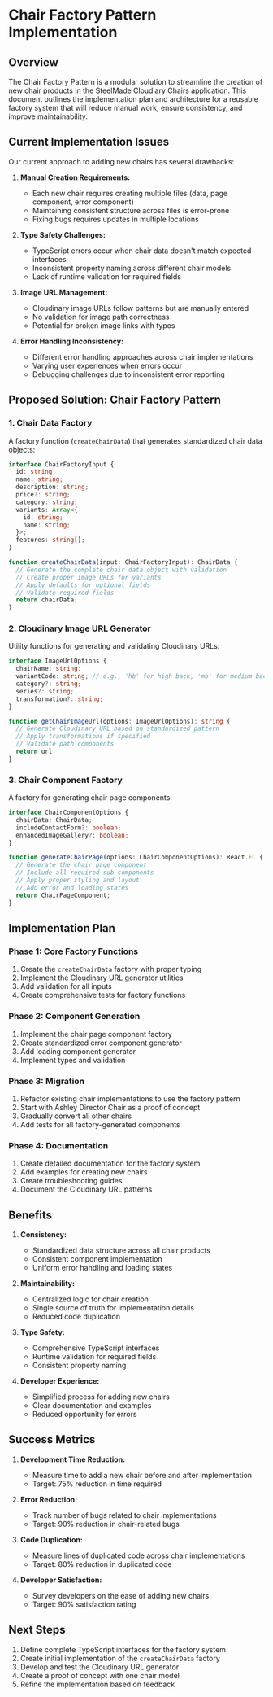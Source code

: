 # Chair Factory Pattern Implementation

## Overview

The Chair Factory Pattern is a modular solution to streamline the creation of new chair products in the SteelMade Cloudiary Chairs application. This document outlines the implementation plan and architecture for a reusable factory system that will reduce manual work, ensure consistency, and improve maintainability.

## Current Implementation Issues

Our current approach to adding new chairs has several drawbacks:

1. **Manual Creation Requirements:**
   - Each new chair requires creating multiple files (data, page component, error component)
   - Maintaining consistent structure across files is error-prone
   - Fixing bugs requires updates in multiple locations

2. **Type Safety Challenges:**
   - TypeScript errors occur when chair data doesn't match expected interfaces
   - Inconsistent property naming across different chair models
   - Lack of runtime validation for required fields

3. **Image URL Management:**
   - Cloudinary image URLs follow patterns but are manually entered
   - No validation for image path correctness
   - Potential for broken image links with typos

4. **Error Handling Inconsistency:**
   - Different error handling approaches across chair implementations
   - Varying user experiences when errors occur
   - Debugging challenges due to inconsistent error reporting

## Proposed Solution: Chair Factory Pattern

### 1. Chair Data Factory

A factory function (`createChairData`) that generates standardized chair data objects:

```typescript
interface ChairFactoryInput {
  id: string;
  name: string;
  description: string;
  price?: string;
  category: string;
  variants: Array<{
    id: string;
    name: string;
  }>;
  features: string[];
}

function createChairData(input: ChairFactoryInput): ChairData {
  // Generate the complete chair data object with validation
  // Create proper image URLs for variants
  // Apply defaults for optional fields
  // Validate required fields
  return chairData;
}
```

### 2. Cloudinary Image URL Generator

Utility functions for generating and validating Cloudinary URLs:

```typescript
interface ImageUrlOptions {
  chairName: string;
  variantCode: string; // e.g., 'hb' for high back, 'mb' for medium back
  category?: string;
  series?: string;
  transformation?: string;
}

function getChairImageUrl(options: ImageUrlOptions): string {
  // Generate Cloudinary URL based on standardized pattern
  // Apply transformations if specified
  // Validate path components
  return url;
}
```

### 3. Chair Component Factory

A factory for generating chair page components:

```typescript
interface ChairComponentOptions {
  chairData: ChairData;
  includeContactForm?: boolean;
  enhancedImageGallery?: boolean;
}

function generateChairPage(options: ChairComponentOptions): React.FC {
  // Generate the chair page component
  // Include all required sub-components
  // Apply proper styling and layout
  // Add error and loading states
  return ChairPageComponent;
}
```

## Implementation Plan

### Phase 1: Core Factory Functions

1. Create the `createChairData` factory with proper typing
2. Implement the Cloudinary URL generator utilities
3. Add validation for all inputs
4. Create comprehensive tests for factory functions

### Phase 2: Component Generation

1. Implement the chair page component factory
2. Create standardized error component generator
3. Add loading component generator
4. Implement types and validation

### Phase 3: Migration

1. Refactor existing chair implementations to use the factory pattern
2. Start with Ashley Director Chair as a proof of concept
3. Gradually convert all other chairs
4. Add tests for all factory-generated components

### Phase 4: Documentation

1. Create detailed documentation for the factory system
2. Add examples for creating new chairs
3. Create troubleshooting guides
4. Document the Cloudinary URL patterns

## Benefits

1. **Consistency:**
   - Standardized data structure across all chair products
   - Consistent component implementation
   - Uniform error handling and loading states

2. **Maintainability:**
   - Centralized logic for chair creation
   - Single source of truth for implementation details
   - Reduced code duplication

3. **Type Safety:**
   - Comprehensive TypeScript interfaces
   - Runtime validation for required fields
   - Consistent property naming

4. **Developer Experience:**
   - Simplified process for adding new chairs
   - Clear documentation and examples
   - Reduced opportunity for errors

## Success Metrics

1. **Development Time Reduction:**
   - Measure time to add a new chair before and after implementation
   - Target: 75% reduction in time required

2. **Error Reduction:**
   - Track number of bugs related to chair implementations
   - Target: 90% reduction in chair-related bugs

3. **Code Duplication:**
   - Measure lines of duplicated code across chair implementations
   - Target: 80% reduction in duplicated code

4. **Developer Satisfaction:**
   - Survey developers on the ease of adding new chairs
   - Target: 90% satisfaction rating

## Next Steps

1. Define complete TypeScript interfaces for the factory system
2. Create initial implementation of the `createChairData` factory
3. Develop and test the Cloudinary URL generator
4. Create a proof of concept with one chair model
5. Refine the implementation based on feedback